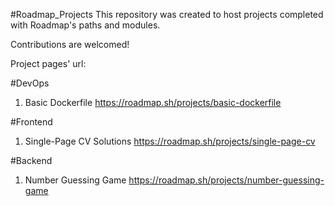 #Roadmap_Projects 
This repository was created to host projects completed with Roadmap's paths and modules.

Contributions are welcomed!

Project pages' url:

#DevOps
1. Basic Dockerfile 
https://roadmap.sh/projects/basic-dockerfile

#Frontend
1. Single-Page CV Solutions
https://roadmap.sh/projects/single-page-cv

#Backend
1. Number Guessing Game 
https://roadmap.sh/projects/number-guessing-game
